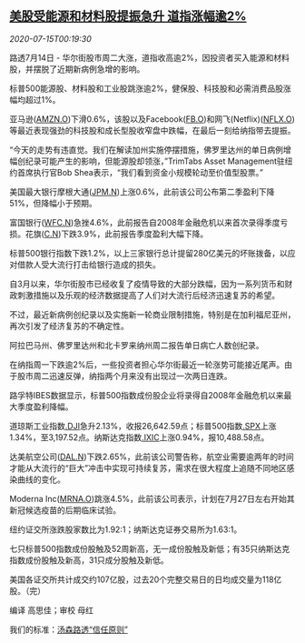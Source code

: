 <!--1594774517000-->
[美股受能源和材料股提振急升 道指涨幅逾2%](https://cn.reuters.com/article/usa-stock-close-0714-tues-idCNKCS24G00Z)
------

<div><i>2020-07-15T00:19:30</i></div><div class="StandardArticleBody_body"><p>路透7月14日 - 华尔街股市周二大涨，道指收高逾2%，因投资者买入能源和材料股，并摆脱了近期新病例急增的影响。 </p><p>标普500能源股、材料股和工业股跳涨逾2%，健保股、科技股和必需消费品股涨幅均超过1%。 </p><p>亚马逊(<span id="symbol_AMZN.O_0"><a href="//www.reuters.com/companies/AMZN.O">AMZN.O</a></span>)下滑0.6%，该股以及Facebook(<span id="symbol_FB.O_1"><a href="//www.reuters.com/companies/FB.O">FB.O</a></span>)和网飞(Netflix)(<span id="symbol_NFLX.O_2"><a href="//www.reuters.com/companies/NFLX.O">NFLX.O</a></span>)等最近表现强劲的科技股和成长型股收窄盘中跌幅，在最后一刻给纳指带去提振。 </p><p>“今天的走势有违直觉。我们在解读加州实施停摆措施，佛罗里达州的单日病例增幅创纪录可能产生的影响，但能源股却领涨，”TrimTabs Asset Management驻纽约首席执行官Bob Shea表示，“我们看到资金小规模轮动至价值型股票。” </p><p>美国最大银行摩根大通(<span id="symbol_JPM.N_3"><a href="//www.reuters.com/companies/JPM.N">JPM.N</a></span>)上涨0.6%，此前该公司公布第二季盈利下降51%，但降幅小于预期。 </p><p>富国银行(<span id="symbol_WFC.N_4"><a href="//www.reuters.com/companies/WFC.N">WFC.N</a></span>)急挫4.6%，此前报告自2008年金融危机以来首次录得季度亏损。花旗(<span id="symbol_C.N_5"><a href="//www.reuters.com/companies/C.N">C.N</a></span>)下跌3.9%，此前报告季度盈利大幅下降。 </p><p>标普500银行指数下跌1.2%，以上三家银行总计提留280亿美元的坏账拨备，以应对借款人受大流行打击给银行造成的损失。 </p><p>自3月以来，华尔街股市已经收复了疫情导致的大部分跌幅，因为一系列货币和财政刺激措施以及乐观的经济数据提高了人们对大流行后经济迅速复苏的希望。 </p><p>不过，最近新病例创纪录以及实施新一轮商业限制措施，特别是在加利福尼亚州，再次引发了经济复苏的不确定性。 </p><p>阿拉巴马州、佛罗里达州和北卡罗来纳州周二报告单日病亡人数创纪录。 </p><p>在纳指周一下跌逾2%后，一些投资者担心华尔街最近一轮涨势可能接近尾声。由于股市周二迅速反弹，纳指两个月来没有出现过一次两日连跌。 </p><p>路孚特IBES数据显示，标普500指数成份股企业将录得自2008年金融危机以来最大季度盈利降幅。 </p><p>道琼斯工业指数<a href="/investing/markets/index?symbol=.DJI">.DJI</a>急升2.13%，收报26,642.59点；标普500指数<a href="/investing/markets/index?symbol=.SPX">.SPX</a>上涨1.34%，至3,197.52点。纳斯达克指数<a href="/investing/markets/index?symbol=.IXIC">.IXIC</a>上涨0.94%，报10,488.58点。 </p><p>达美航空公司(<span id="symbol_DAL.N_9"><a href="//www.reuters.com/companies/DAL.N">DAL.N</a></span>)下跌2.65%，此前该公司警告称，航空业需要逾两年的时间才能从大流行的“巨大”冲击中实现可持续复苏，需求在很大程度上追随不同地区感染曲线的变化。 </p><p>Moderna Inc(<span id="symbol_MRNA.O_10"><a href="//www.reuters.com/companies/MRNA.O">MRNA.O</a></span>)跳涨4.5%，此前该公司表示，计划在7月27日左右开始其新冠候选疫苗的后期临床试验。 </p><p>纽约证交所涨跌股家数比为1.92:1；纳斯达克证券交易所为1.63:1。 </p><p>七只标普500指数成份股触及52周新高，无一成份股触及新低；有35只纳斯达克指数成份股触及新高，31只成分股触及新低。 </p><p>美国各证交所共计成交约107亿股，过去20个完整交易日的日均成交量为118亿股。（完）     </p><div class="Attribution_container"><div class="Attribution_attribution"><p class="Attribution_content">编译 高思佳；审校 母红</p></div></div><div class="StandardArticleBody_trustBadgeContainer"><span class="StandardArticleBody_trustBadgeTitle">我们的标准：</span><span class="trustBadgeUrl"><a href="https://www.thomsonreuters.cn/content/dam/openweb/documents/pdf/china/brochures/about-us-1.pdf">汤森路透“信任原则”</a></span></div></div>
